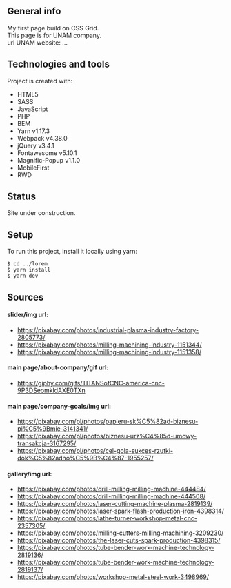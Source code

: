 ## General info
My first page build on CSS Grid.  
This page is for UNAM company.  
url UNAM website: ...

## Technologies and tools
Project is created with:
* HTML5
* SASS
* JavaScript
* PHP
* BEM
* Yarn v1.17.3
* Webpack v4.38.0
* jQuery v3.4.1
* Fontawesome v5.10.1
* Magnific-Popup v1.1.0
* MobileFirst
* RWD

## Status
Site under construction.

## Setup
To run this project, install it locally using yarn:

```
$ cd ../lorem
$ yarn install
$ yarn dev
```

## Sources
#### slider/img url:
* https://pixabay.com/photos/industrial-plasma-industry-factory-2805773/
* https://pixabay.com/photos/milling-machining-industry-1151344/
* https://pixabay.com/photos/milling-machining-industry-1151358/  
#### main page/about-company/gif url:
* https://giphy.com/gifs/TITANSofCNC-america-cnc-9P3DSeomkldAXE0TXn
#### main page/company-goals/img url:
* https://pixabay.com/pl/photos/papieru-sk%C5%82ad-biznesu-pi%C5%9Bmie-3141341/
* https://pixabay.com/pl/photos/biznesu-urz%C4%85d-umowy-transakcja-3167295/
* https://pixabay.com/pl/photos/cel-gola-sukces-rzutki-dok%C5%82adno%C5%9B%C4%87-1955257/
#### gallery/img url:
* https://pixabay.com/photos/drill-milling-milling-machine-444484/
* https://pixabay.com/photos/drill-milling-milling-machine-444508/
* https://pixabay.com/photos/laser-cutting-machine-plasma-2819139/
* https://pixabay.com/photos/laser-spark-flash-production-iron-4398314/
* https://pixabay.com/photos/lathe-turner-workshop-metal-cnc-2357305/
* https://pixabay.com/photos/milling-cutters-milling-machining-3209230/
* https://pixabay.com/photos/the-laser-cuts-spark-production-4398315/
* https://pixabay.com/photos/tube-bender-work-machine-technology-2819136/
* https://pixabay.com/photos/tube-bender-work-machine-technology-2819137/
* https://pixabay.com/photos/workshop-metal-steel-work-3498969/
